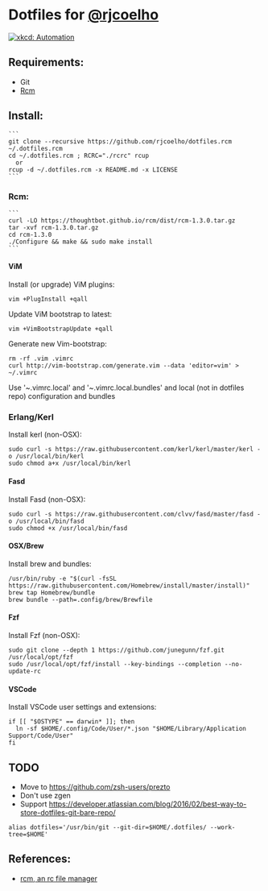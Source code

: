 # Dotfiles for [@rjcoelho](https://github.com/rjcoelho)

[![xkcd: Automation](http://imgs.xkcd.com/comics/automation.png)](http://xkcd.com/1319/)

## Requirements:

- Git
- [Rcm](https://github.com/thoughtbot/rcm)

## Install:
    ```
    git clone --recursive https://github.com/rjcoelho/dotfiles.rcm ~/.dotfiles.rcm
    cd ~/.dotfiles.rcm ; RCRC="./rcrc" rcup
      or
    rcup -d ~/.dotfiles.rcm -x README.md -x LICENSE
    ```

### Rcm:
    ```
    curl -LO https://thoughtbot.github.io/rcm/dist/rcm-1.3.0.tar.gz
    tar -xvf rcm-1.3.0.tar.gz
    cd rcm-1.3.0
    ./Configure && make && sudo make install
    ```

#### ViM

Install (or upgrade) ViM plugins:
  ```
  vim +PlugInstall +qall
  ```

Update ViM bootstrap to latest:
  ```
  vim +VimBootstrapUpdate +qall
  ```

Generate new Vim-bootstrap:
  ```
  rm -rf .vim .vimrc
  curl http://vim-bootstrap.com/generate.vim --data 'editor=vim' > ~/.vimrc
  ```
Use '~.vimrc.local' and '~.vimrc.local.bundles' and local (not in dotfiles repo) configuration and bundles

### Erlang/Kerl

Install kerl (non-OSX):
  ```
  sudo curl -s https://raw.githubusercontent.com/kerl/kerl/master/kerl -o /usr/local/bin/kerl
  sudo chmod a+x /usr/local/bin/kerl
  ```

#### Fasd

Install Fasd (non-OSX):
  ```
  sudo curl -s https://raw.githubusercontent.com/clvv/fasd/master/fasd -o /usr/local/bin/fasd
  sudo chmod +x /usr/local/bin/fasd
  ```

#### OSX/Brew

Install brew and bundles:
  ```
  /usr/bin/ruby -e "$(curl -fsSL https://raw.githubusercontent.com/Homebrew/install/master/install)"
  brew tap Homebrew/bundle
  brew bundle --path=.config/brew/Brewfile
  ```

#### Fzf

Install Fzf (non-OSX):
  ```
  sudo git clone --depth 1 https://github.com/junegunn/fzf.git /usr/local/opt/fzf
  sudo /usr/local/opt/fzf/install --key-bindings --completion --no-update-rc
  ```

#### VSCode

Install VSCode user settings and extensions:
  ```
  if [[ "$OSTYPE" == darwin* ]]; then
    ln -sf $HOME/.config/Code/User/*.json "$HOME/Library/Application Support/Code/User"
  fi
  ```

## TODO
- Move to https://github.com/zsh-users/prezto
- Don't use zgen
- Support https://developer.atlassian.com/blog/2016/02/best-way-to-store-dotfiles-git-bare-repo/
```
alias dotfiles='/usr/bin/git --git-dir=$HOME/.dotfiles/ --work-tree=$HOME'
```

## References:
- [rcm, an rc file manager](https://robots.thoughtbot.com/rcm-for-rc-files-in-dotfiles-repos)
